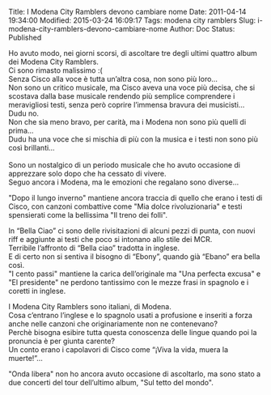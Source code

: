 Title: I Modena City Ramblers devono cambiare nome
Date: 2011-04-14 19:34:00
Modified: 2015-03-24 16:09:17
Tags: modena city ramblers
Slug: i-modena-city-ramblers-devono-cambiare-nome
Author: Doc
Status: Published

Ho avuto modo, nei giorni scorsi, di ascoltare tre degli ultimi quattro
album dei Modena City Ramblers.  
Ci sono rimasto malissimo :(  
Senza Cisco alla voce è tutta un’altra cosa, non sono più loro…  
Non sono un critico musicale, ma Cisco aveva una voce più decisa, che si
scostava dalla base musicale rendendo più semplice comprendere i
meravigliosi testi, senza però coprire l’immensa bravura dei musicisti…  
Dudu no.  
Non che sia meno bravo, per carità, ma i Modena non sono più quelli di
prima…  
Dudu ha una voce che si mischia di più con la musica e i testi non sono
più così brillanti…  
<a name="more"></a>  
Sono un nostalgico di un periodo musicale che ho avuto occasione di
apprezzare solo dopo che ha cessato di vivere.  
Seguo ancora i Modena, ma le emozioni che regalano sono diverse…

"Dopo il lungo inverno" mantiene ancora traccia di quello che erano i
testi di Cisco, con canzoni combattive come "Mia dolce rivoluzionaria" e
testi spensierati come la bellissima "Il treno dei folli".

In “Bella Ciao” ci sono delle rivisitazioni di alcuni pezzi di punta,
con nuovi riff e aggiunte ai testi che poco si intonano allo stile dei
MCR.  
Terribile l’affronto di “Bella ciao” tradotta in inglese.  
E di certo non si sentiva il bisogno di “Ebony”, quando già “Ebano” era
bella così.  
"I cento passi" mantiene la carica dell’originale ma "Una perfecta
excusa" e "El presidente" ne perdono tantissimo con le mezze frasi in
spagnolo e i coretti in inglese.

I Modena City Ramblers sono italiani, di Modena.  
Cosa c’entrano l’inglese e lo spagnolo usati a profusione e inseriti a
forza anche nelle canzoni che originariamente non ne contenevano?  
Perchè bisogna esibire tutta questa conoscenza delle lingue quando poi
la pronuncia è per giunta carente?  
Un conto erano i capolavori di Cisco come “¡Viva la vida, muera la
muerte!”…

"Onda libera" non ho ancora avuto occasione di ascoltarlo, ma sono stato
a due concerti del tour dell’ultimo album, "Sul tetto del mondo".
